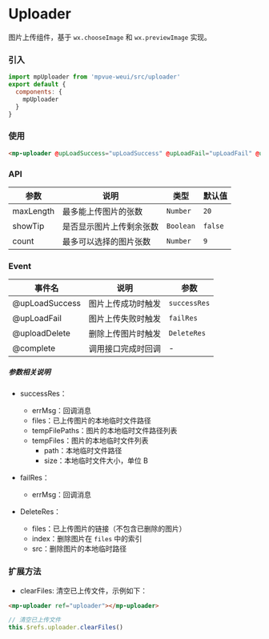 # Uploader

图片上传组件，基于 `wx.chooseImage` 和 `wx.previewImage` 实现。

<imgPreview imgUrl="/assets/uploader.png"/>

### 引入

```js
import mpUploader from 'mpvue-weui/src/uploader'
export default {
  components: {
    mpUploader
  }
}
```

### 使用

```html
<mp-uploader @upLoadSuccess="upLoadSuccess" @upLoadFail="upLoadFail" @uploadDelete="uploadDelete" :showTip=false :count=1></mp-uploader>
```

### API

| 参数      | 说明                     | 类型      | 默认值  |
| --------- | ------------------------ | --------- | ------- |
| maxLength | 最多能上传图片的张数     | `Number`  | `20`    |
| showTip   | 是否显示图片上传剩余张数 | `Boolean` | `false` |
| count     | 最多可以选择的图片张数   | `Number`  | `9`     |

### Event

| 事件名         | 说明               | 参数         |
| -------------- | ------------------ | ------------ |
| @upLoadSuccess | 图片上传成功时触发 | `successRes` |
| @upLoadFail    | 图片上传失败时触发 | `failRes`    |
| @uploadDelete  | 删除上传图片时触发 | `DeleteRes`  |
| @complete      | 调用接口完成时回调 | -            |

##### 参数相关说明

* successRes：

  * errMsg：回调消息
  * files：已上传图片的本地临时文件路径
  * tempFilePaths：图片的本地临时文件路径列表
  * tempFiles：图片的本地临时文件列表
    * path：本地临时文件路径
    * size：本地临时文件大小，单位 B

* failRes：

  * errMsg：回调消息

* DeleteRes：
  * files：已上传图片的链接（不包含已删除的图片）
  * index：删除图片在 `files` 中的索引
  * src：删除图片的本地临时路径

### 扩展方法

* clearFiles: 清空已上传文件，示例如下：

```html
<mp-uploader ref="uploader"></mp-uploader>
```

```js
// 清空已上传文件
this.$refs.uploader.clearFiles()
```
